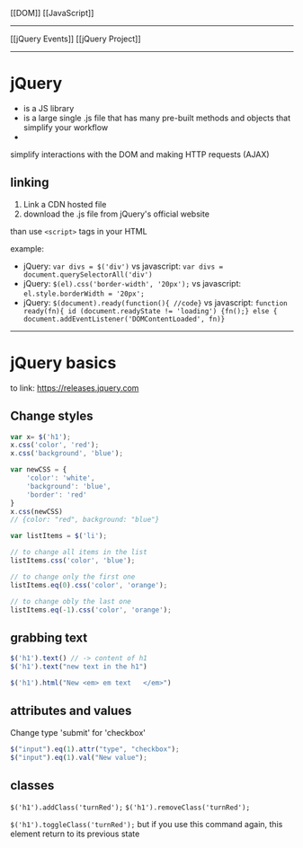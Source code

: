 [[DOM]]
[[JavaScript]]

---
[[jQuery Events]]
[[jQuery Project]]

---
# jQuery
- is a JS library
- is a large single .js file that has many pre-built methods and objects that simplify your workflow
- 
simplify interactions with the DOM and making HTTP requests (AJAX)


## linking
1. Link a CDN hosted file
2. download the .js file from jQuery's official website

than use `<script>` tags in your HTML

example:
- jQuery: `var divs = $('div')`  vs    javascript: `var divs = document.querySelectorAll('div')` 
- jQuery: `$(el).css('border-width', '20px');`  vs    javascript: `el.style.borderWidth = '20px';`
- jQuery: `$(document).ready(function(){ //code}`    vs javascript: `function ready(fn){ id (document.readyState != 'loading') {fn();} else { document.addEventListener('DOMContentLoaded', fn)}`

---

# jQuery basics
to link:
https://releases.jquery.com


## Change styles
```javascript
var x= $('h1');
x.css('color', 'red');
x.css('background', 'blue');

var newCSS = {
	'color': 'white',
	'background': 'blue',
	'border': 'red'
}
x.css(newCSS)
// {color: "red", background: "blue"}


```

```js
var listItems = $('li');

// to change all items in the list
listItems.css('color', 'blue');

// to change only the first one
listItems.eq(0).css('color', 'orange');

// to change obly the last one
listItems.eq(-1).css('color', 'orange');

```


## grabbing text
```js
$('h1').text() // -> content of h1
$('h1').text("new text in the h1")

$('h1').html("New <em> em text   </em>")
```

## attributes  and values
Change type 'submit' for 'checkbox'
```js
$("input").eq(1).attr("type", "checkbox");
$("input").eq(1).val("New value");
```


## classes
`$('h1').addClass('turnRed');`
`$('h1').removeClass('turnRed');`


`$('h1').toggleClass('turnRed');`
but if you use this command again, this element return to its previous state





